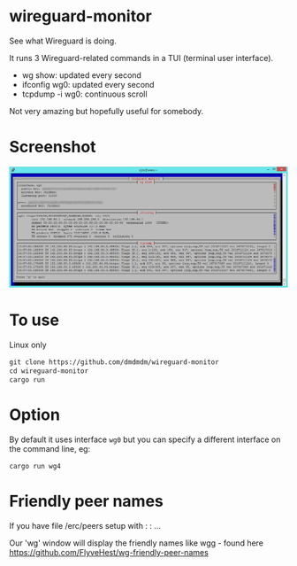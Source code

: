 # wireguard-monitor
See what Wireguard is doing.

It runs 3 Wireguard-related commands in a TUI (terminal user interface).
- wg show: updated every second
- ifconfig wg0: updated every second
- tcpdump -i wg0: continuous scroll

Not very amazing but hopefully useful for somebody.

# Screenshot
![Screenshot](wireguard-monitor.png)

# To use
Linux only

    git clone https://github.com/dmdmdm/wireguard-monitor
    cd wireguard-monitor
    cargo run

# Option
By default it uses interface `wg0` but you can specify a different interface on the command line, eg:

    cargo run wg4

# Friendly peer names
If you have file /erc/peers setup with
    <public-key1>:<friendly-name1>
    <public-key2>:<friendly-name2>
    ...

Our 'wg' window will display the friendly names like wgg - found here https://github.com/FlyveHest/wg-friendly-peer-names
